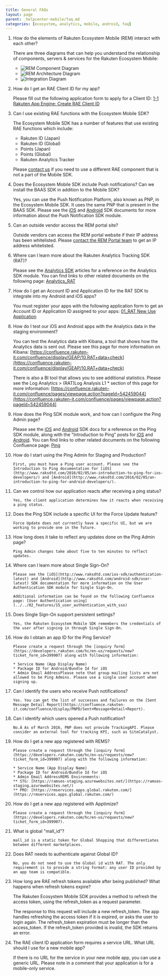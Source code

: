 ```yaml
---
title: General FAQs
layout: page
parent: _helpcenter-mobile/faq.md
categories: [ecosystem, analytics, mobile, android, faq]
---
```


1.  How do the elements of Rakuten Ecosystem Mobile (REM) interact with each other?

    There are three diagrams that can help you understand the relationship of components, servers & services for the Rakuten Ecosystem Mobile:

    *  ![REM Component Diagram](../images/rem_component_diagram.png)
    *  ![REM Architecture Diagram](../images/rem_acrchitecture_diagram.png)
    *  ![Integration Diagram](../images/rem_integration_diagram.png)

2. How do I get an RAE Client ID for my app?

    Please fill out the following application form to apply for a Client ID: [1-1 Rakuten App Engine: Create RAE Client ID](https://confluence.rakuten-it.com/confluence/display/RAED/1-1+Rakuten+App+Engine%3A+Create+RAE+Client+ID)

3. Can I use existing RAE functions with the Ecosystem Mobile SDK?

    The Ecosystem Mobile SDK has a number of features that use existing RAE functions which include:

    *   Rakuten ID (Japan)
    *   Rakuten ID (Global)
    *   Points (Japan)
    *   Points (Global)
    *   Rakuten Analytics Tracker

    Please [contact us](https://developers.rakuten.com/hc/en-us/requests/new?ticket_form_id=399907) if you need to use a different RAE component that is not a part of the Mobile SDK.

4. Does the Ecosystem Mobile SDK include Push notifications? Can we install the BAAS SDK in addition to the Mobile SDK?

    Yes, you can use the Push Notification Platform, also known as PNP, in the Ecosystem Mobile SDK. It uses the same PNP that is present in the BAAS SDK. Please see the [iOS](http://www.raksdtd.com/ios-sdk/) and [Android](http://www.raksdtd.com/android-sdk/) SDK documents for more information about the Push Notification SDK module.

5. Can an outside vendor access the REM portal site?

    Outside vendors can access the REM portal website if their IP address has been whitelisted. Please [contact the REM Portal team](https://developers.rakuten.com/hc/en-us/requests/new?ticket_form_id=399907) to get an IP address whitelisted.

6. Where can I learn more about the Rakuten Analytics Tracking SDK (RAT)?

    Please see the [Analytics SDK](../../02_features/01_analytics_and_rat_sdk) articles for a reference on the Analytics SDK module. You can find links to other related documents on the following page: [Analytics_RAT](https://confluence.rakuten-it.com/confluence/display/REM/Analytics_RAT)

7. How do I get an Account ID and Application ID for the RAT SDK to integrate into my Android and iOS apps?

    You must register your apps with the following application form to get an Account ID or Application ID assigned to your apps: [01_RAT New Use Application](https://confluence.rakuten-it.com/confluence/display/GEAP/01_RAT+New+Use+Application)

8. How do I test our iOS and Android apps with the Analytics data in the staging environment?

    You can test the Analytics data with Kibana, a tool that shows how the Analytics data is sent out. Please see this page for more information on Kibana: [https://confluence.rakuten-it.com/confluence/display/GEAP/10.RAT+data+check](https://confluence.rakuten-it.com/confluence/display/GEAP/10.RAT+data+check)

    There is also a BI tool that allows you to see additional statistics. Please see the Log Analytics > (RAT)Log Analysis L1 * section of this page for more information: [https://confluence.rakuten-it.com/confluence/pages/viewpage.action?pageId=542459044](https://confluence.rakuten-it.com/confluence/pages/viewpage.action?pageId=542459044)
9. How does the Ping SDK module work, and how can I configure the Ping Admin page?

    Please see the [iOS](http://www.raksdtd.com/ios-sdk/) and [Android](http://www.raksdtd.com/android-sdk/) SDK docs for a reference on the Ping SDK module, along with the "Introduction to Ping" posts for [iOS](http://www.raksdtd.com/2016/02/05/an-introduction-to-ping-for-ios-developers/) and [Android](http://www.raksdtd.com/2016/02/05/an-introduction-to-ping-for-android-developers/). You can find links to other related documents on the following Confluence page: [Ping](https://confluence.rakuten-it.com/confluence/display/REM/Ping)

10. How do I start using the Ping Admin for Staging and Production?

        First, you must have a Ping user account. Please see the Introduction to Ping documentation for [iOS](http://www.raksdtd.com/2016/02/05/an-introduction-to-ping-for-ios-developers/) and [Android](http://www.raksdtd.com/2016/02/05/an-introduction-to-ping-for-android-developers/).

11. Can we control how our application reacts after receiving a ping status?

        Yes, the client application determines how it reacts when receiving a ping status.

12. Does the Ping SDK include a specific UI for the Force Update feature?

        Force Update does not currently have a specific UI, but we are working to provide one in the future.

13. How long does it take to reflect any updates done on the Ping Admin page?

        Ping Admin changes take about five to ten minutes to reflect updates.

14. Where can I learn more about Single Sign-On?

        Please see the [iOS](http://www.raksdtd.com/ios-sdk/authentication-latest) and [Android](http://www.raksdtd.com/android-sdk/user-latest) SDK documentation for more information on the User Authentication SDK module for Single Sign-On. 
        
        Additional information can be found on the following Confluence page: [User Authentication using](../../02_features/15_user_authentication_with_sso)

15. Does Single Sign-On support persistent settings?

        Yes, the Rakuten Ecosystem Mobile SDK remembers the credentials of the user after signing in through Single Sign-On.

16. How do I obtain an app ID for the Ping Service?

        Please create a request through the [inquiry form](https://developers.rakuten.com/hc/en-us/requests/new?ticket_form_id=399907) along with following information:

        * Service Name (App Display Name)
        * Package ID for Android/Bundle Id for iOS
        * Admin Email AddressPlease note that group mailing lists are not allowed to be Ping Admins. Please use a single user account when signing up.


17. Can I identify the users who receive Push notifications?

        Yes. You can get the list of successes and failures on the [Sent Message Detail Report](https://confluence.rakuten-it.com/confluence/display/PNPD/Sent+Message+Detail+Report).

18. Can I identify which users opened a Push notification?

        No.Â As of March 2016, PNP does not provide TrackingAPI. Please consider an external tool for tracking KPI, such as SiteCatalyst.

19. How do I get a new app registered with REMS?

        Please create a request through the [inquiry form](https://developers.rakuten.com/hc/en-us/requests/new?ticket_form_id=399907) along with the following information:

        * Service Name (App Display Name)
        * Package ID for Android/Bundle Id for iOS
        * Admin Email AddressREMS Environments: 
        ** STG: [https://ramses-staging.azurewebsites.net/](https://ramses-staging.azurewebsites.net/) 
        ** PRO: [https://rmservices.apps.global.rakuten.com/](https://rmservices.apps.global.rakuten.com/)

20. How do I get a new app registered with Apptimize?

        Please create a request through the [inquiry form](https://developers.rakuten.com/hc/en-us/requests/new?ticket_form_id=399907).

21. What is global "mall_id"?

        mall_id is a static token for Global Shopping that differentiates between different marketplaces.

22. Does RAT needs to authenticate against Global ID?

        No, you do not need to use the Global id with RAT. The only requirement is to provide a string format: any user ID provided by an app team is compatible.

23. How long are RAE refresh tokens available after being published? What happens when refresh tokens expire?

     The Rakuten Ecosystem Mobile SDK provides a method to refresh the access token, using the refresh_token as a request parameter.
     
     The response to this request will include a new refresh_token. The app handles refreshing the access token if it is expired, or asks the user to login again. The refresh_token expiration must be longer than the access_token. If the refresh_token provided is invalid, the SDK returns an error.

24. The RAE client ID application form requires a service URL. What URL should I use for a new mobile app?

     If there is no URL for the service in your new mobile app, you can use a generic URL. Please note in a comment that your application is for a mobile-only service.